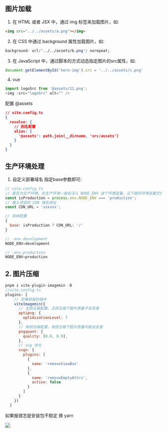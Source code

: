 ## 图片加载
1. 在 HTML 或者 JSX 中，通过 img 标签来加载图片，如:
```html
<img src="../../assets/a.png"></img>
```
2. 在 CSS 中通过 background 属性加载图片，如:
```css
background: url('../../assets/b.png') norepeat;
```
3. 在 JavaScript 中，通过脚本的方式动态指定图片的src属性，如:
```js
document.getElementById('hero-img').src = '../../assets/c.png'
```
4. vue

```js
import logoSrc from '@assets/11.png';
<img :src="logoSrc" alt="" />
```

配置 @assets

```json
// vite.config.ts
{
  resolve: {
    // 别名配置
    alias: {
      '@assets': path.join(__dirname, 'src/assets')
    }
  }
}
```

## 生产环境处理
1. 自定义部署域名
指定base参数即可:
```js
// vite.config.ts
// 是否为生产环境，在生产环境一般会注入 NODE_ENV 这个环境变量，见下面的环境变量文件配置
const isProduction = process.env.NODE_ENV === 'production';
// 填入项目的 CDN 域名地址
const CDN_URL = 'xxxxxx';

// 具体配置
{
  base: isProduction ? CDN_URL: '/'
}

// .env.development
NODE_ENV=development

// .env.production
NODE_ENV=production
```

## 2. 图片压缩

```js
pnpm i vite-plugin-imagemin -D
//vite.config.ts
plugins: [
    // 忽略前面的插件
    viteImagemin({
      // 无损压缩配置，无损压缩下图片质量不会变差
      optipng: {
        optimizationLevel: 7
      },
      // 有损压缩配置，有损压缩下图片质量可能会变差
      pngquant: {
        quality: [0.8, 0.9],
      },
      // svg 优化
      svgo: {
        plugins: [
          {
            name: 'removeViewBox'
          },
          {
            name: 'removeEmptyAttrs',
            active: false
          }
        ]
      }
    })
  ]
```
如果报错怎是安装包不稳定 换 yarn

![](Pasted%20image%2020220727230024.png)
